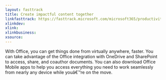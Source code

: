 ```yaml
---
layout: fasttrack
title: Create impactful content together
linkfasttrack: https://fasttrack.microsoft.com/microsoft365/productivitylibrary/Create-impactful-content-together 
xlinkdev: 
xlink: 
xlinkbusiness: 
xsource: 
---
```

With Office, you can get things done from virtually anywhere, faster. You can take advantage of the Office integration with OneDrive and SharePoint to access, share, and coauthor documents. You can also download Office Mobile apps to help you access everything you need to work seamlessly from nearly any device while youâ€™re on the move.
